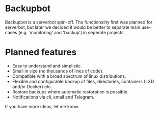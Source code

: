 # Backupbot
Backupbot is a serverbot spin-off. The functionality first was planned for serverbot, but later we decided it would be better to separate main use-cases (e.g. 'monitoring' and 'backup') in seperate projects.

# Planned features
* Easy to understand and simplistic.
* Small in size (no thousands of lines of code).
* Compatible with a broad spectrum of linux distributions.
* Flexible and configurable backup of files, directories, containers (LXD and/or Docker) etc.
* Restore backups where automatic restoration is possible.
* Notifications via cli, email and Telegram.

If you have more ideas, let me know.
